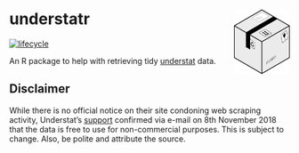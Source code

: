
# understatr <img alt="understatr Logo" title="discogger" align="right" src="man/figures/understatr_logo.png" width="100" style="float:right;width:100px;"/>

[![lifecycle](https://img.shields.io/badge/lifecycle-experimental-orange.svg)](https://www.tidyverse.org/lifecycle/#experimental)

An R package to help with retrieving tidy
[understat](https://understat.com/) data.

## Disclaimer

While there is no official notice on their site condoning web scraping
activity, Understat’s [support](support@understat.com) confirmed via
e-mail on 8th November 2018 that the data is free to use for
non-commercial purposes. This is subject to change. Also, be polite and
attribute the source.
